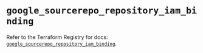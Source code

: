 # `google_sourcerepo_repository_iam_binding`

Refer to the Terraform Registry for docs: [`google_sourcerepo_repository_iam_binding`](https://registry.terraform.io/providers/hashicorp/google-beta/5.36.0/docs/resources/google_sourcerepo_repository_iam_binding).
